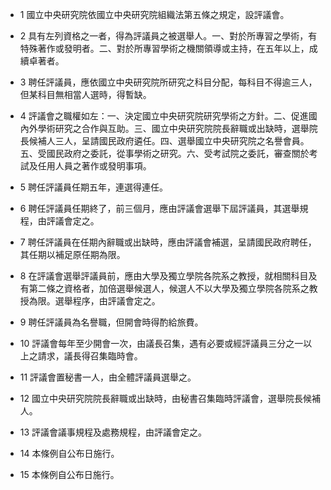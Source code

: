 * 1 國立中央研究院依國立中央研究院組織法第五條之規定，設評議會。

* 2 具有左列資格之一者，得為評議員之被選舉人。一、對於所專習之學術，有特殊著作或發明者。二、對於所專習學術之機關領導或主持，在五年以上，成續卓著者。

* 3 聘任評議員，應依國立中央研究院所研究之科目分配，每科目不得逾三人，但某科目無相當人選時，得暫缺。

* 4 評議會之職權如左：一、決定國立中央研究院研究學術之方針。二、促進國內外學術研究之合作與互助。三、國立中央研究院院長辭職或出缺時，選舉院長候補人三人，呈請國民政府遴任。四、選舉國立中央研究院之名譽會員。五、受國民政府之委託，從事學術之研究。六、受考試院之委託，審查關於考試及任用人員之著作或發明事項。

* 5 聘任評議員任期五年，連選得連任。

* 6 聘任評議員任期終了，前三個月，應由評議會選舉下屆評議員，其選舉規程，由評議會定之。

* 7 聘任評議員在任期內辭職或出缺時，應由評議會補選，呈請國民政府聘任，其任期以補足原任期為限。

* 8 在評議會選舉評議員前，應由大學及獨立學院各院系之教授，就相關科目及有第二條之資格者，加倍選舉候選人，候選人不以大學及獨立學院各院系之教授為限。選舉程序，由評議會定之。

* 9 聘任評議員為名譽職，但開會時得酌給旅費。

* 10 評議會每年至少開會一次，由議長召集，遇有必要或經評議員三分之一以上之請求，議長得召集臨時會。

* 11 評議會置秘書一人，由全體評議員選舉之。

* 12 國立中央研究院院長辭職或出缺時，由秘書召集臨時評議會，選舉院長候補人。

* 13 評議會議事規程及處務規程，由評議會定之。

* 14 本條例自公布日施行。

* 15 本條例自公布日施行。

